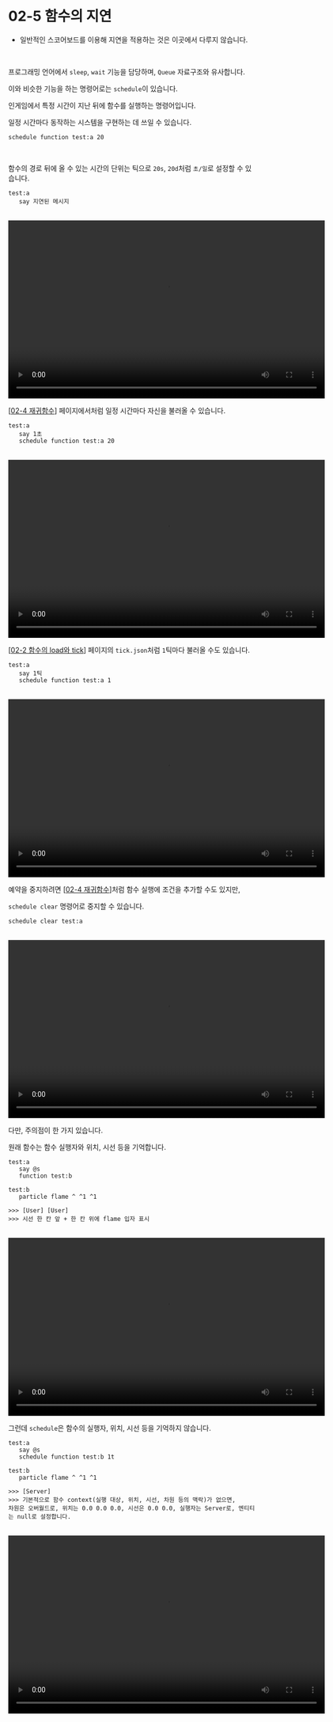 # 02-5 함수의 지연

- 일반적인 스코어보드를 이용해 지연을 적용하는 것은 이곳에서 다루지 않습니다.

<br/>

프로그래밍 언어에서 `sleep`, `wait` 기능을 담당하며, `Queue` 자료구조와 유사합니다.

이와 비슷한 기능을 하는 명령어로는 `schedule`이 있습니다.

인게임에서 특정 시간이 지난 뒤에 함수를 실행하는 명령어입니다.

일정 시간마다 동작하는 시스템을 구현하는 데 쓰일 수 있습니다.

```mcfunction
schedule function test:a 20
```

<br/>

함수의 경로 뒤에 올 수 있는 시간의 단위는 틱으로 `20s`, `20d`처럼 `초/일`로 설정할 수 있습니다.

```mcfunction
test:a
   say 지연된 메시지
```

<br/>

   <video width="640" height="360" controls>
      <source src="assets/vid/02-5/schedule.mp4" type="video/mp4">
   </video> 

[[02-4 재귀함수](02/4)] 페이지에서처럼 일정 시간마다 자신을 불러올 수 있습니다.

```mcfunction
test:a
   say 1초
   schedule function test:a 20
```

<br/>

   <video width="640" height="360" controls>
      <source src="assets/vid/02-5/schedule_this.mp4" type="video/mp4">
   </video> 

[[02-2 함수의 load와 tick](02-2)] 페이지의 `tick.json`처럼 `1`틱마다 불러올 수도 있습니다.

```mcfunction
test:a
   say 1틱
   schedule function test:a 1
```

<br/>

   <video width="640" height="360" controls>
      <source src="assets/vid/02-5/schedule_tick.mp4" type="video/mp4">
   </video> 

예약을 중지하려면 [[02-4 재귀함수](02-4)]처럼 함수 실행에 조건을 추가할 수도 있지만,

`schedule clear` 명령어로 중지할 수 있습니다.

```mcfunction
schedule clear test:a
```

<br/>

   <video width="640" height="360" controls>
      <source src="assets/vid/02-5/schedule_clear.mp4" type="video/mp4">
   </video> 

다만, 주의점이 한 가지 있습니다.

원래 함수는 함수 실행자와 위치, 시선 등을 기억합니다.

```mcfunction
test:a
   say @s
   function test:b
   
test:b
   particle flame ^ ^1 ^1

>>> [User] [User]
>>> 시선 한 칸 앞 + 한 칸 위에 flame 입자 표시
```

<br/>

   <video width="640" height="360" controls>
      <source src="assets/vid/02-5/function_keep.mp4" type="video/mp4">
   </video> 

그런데 `schedule`은 함수의 실행자, 위치, 시선 등을 기억하지 않습니다.

```mcfunction
test:a
   say @s
   schedule function test:b 1t

test:b
   particle flame ^ ^1 ^1

>>> [Server]
>>> 기본적으로 함수 context(실행 대상, 위치, 시선, 차원 등의 맥락)가 없으면,
차원은 오버월드로, 위치는 0.0 0.0 0.0, 시선은 0.0 0.0, 실행자는 Server로, 엔티티는 null로 설정합니다.
```

<br/>

   <video width="640" height="360" controls>
      <source src="assets/vid/02-5/schedule_keep.mp4" type="video/mp4">
   </video> 
